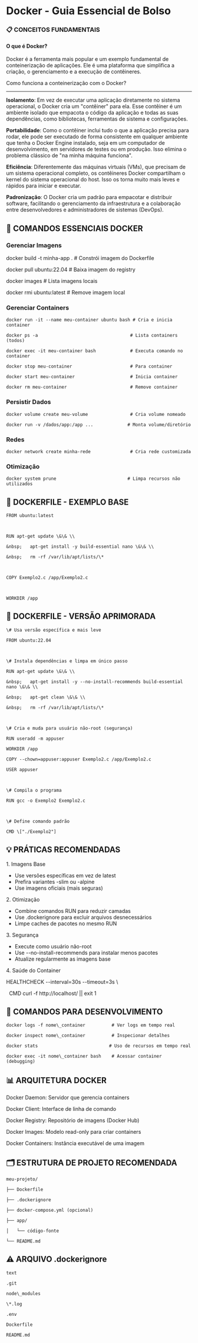 # **Docker - Guia Essencial de Bolso**



### **📋 CONCEITOS FUNDAMENTAIS**



#### O que é Docker?



Docker é a ferramenta mais popular e um exemplo fundamental de conteinerização de aplicações. Ele é uma plataforma que simplifica a criação, o gerenciamento e a execução de contêineres.



Como funciona a conteinerização com o Docker?

---

**Isolamento**: Em vez de executar uma aplicação diretamente no sistema operacional, o Docker cria um "contêiner" para ela. Esse contêiner é um ambiente isolado que empacota o código da aplicação e todas as suas dependências, como bibliotecas, ferramentas de sistema e configurações.


**Portabilidade**: Como o contêiner inclui tudo o que a aplicação precisa para rodar, ele pode ser executado de forma consistente em qualquer ambiente que tenha o Docker Engine instalado, seja em um computador de desenvolvimento, em servidores de testes ou em produção. Isso elimina o problema clássico de "na minha máquina funciona".


**Eficiência**: Diferentemente das máquinas virtuais (VMs), que precisam de um sistema operacional completo, os contêineres Docker compartilham o kernel do sistema operacional do host. Isso os torna muito mais leves e rápidos para iniciar e executar.


**Padronização**: O Docker cria um padrão para empacotar e distribuir software, facilitando o gerenciamento da infraestrutura e a colaboração entre desenvolvedores e administradores de sistemas (DevOps). 



## **🐳 COMANDOS ESSENCIAIS DOCKER**



### Gerenciar Imagens



docker build -t minha-app .                    # Constrói imagem do Dockerfile

docker pull ubuntu:22.04                       # Baixa imagem do registry

docker images                                  # Lista imagens locais

docker rmi ubuntu:latest                       # Remove imagem local



### Gerenciar Containers



    docker run -it --name meu-container ubuntu bash # Cria e inicia container
    
    docker ps -a                                   # Lista containers (todos)
    
    docker exec -it meu-container bash             # Executa comando no container
    
    docker stop meu-container                      # Para container
    
    docker start meu-container                     # Inicia container
    
    docker rm meu-container                        # Remove container



### Persistir Dados



    docker volume create meu-volume                # Cria volume nomeado
    
    docker run -v /dados/app:/app ...             # Monta volume/diretório



### Redes



    docker network create minha-rede               # Cria rede customizada



### Otimização



    docker system prune                           # Limpa recursos não utilizados



## **📝 DOCKERFILE - EXEMPLO BASE**



    FROM ubuntu:latest
    
    
    
    RUN apt-get update \&\& \\
    
    &nbsp;   apt-get install -y build-essential nano \&\& \\
    
    &nbsp;   rm -rf /var/lib/apt/lists/\*
    
    
    
    COPY Exemplo2.c /app/Exemplo2.c
    
    
    
    WORKDIR /app



## **🚀 DOCKERFILE - VERSÃO APRIMORADA**



    \# Usa versão específica e mais leve
    
    FROM ubuntu:22.04
    
    
    
    \# Instala dependências e limpa em único passo
    
    RUN apt-get update \&\& \\
    
    &nbsp;   apt-get install -y --no-install-recommends build-essential nano \&\& \\
    
    &nbsp;   apt-get clean \&\& \\
    
    &nbsp;   rm -rf /var/lib/apt/lists/\*
    
    
    
    \# Cria e muda para usuário não-root (segurança)
    
    RUN useradd -m appuser
    
    WORKDIR /app
    
    COPY --chown=appuser:appuser Exemplo2.c /app/Exemplo2.c
    
    USER appuser
    
    
    
    \# Compila o programa
    
    RUN gcc -o Exemplo2 Exemplo2.c
    
    
    
    \# Define comando padrão
    
    CMD \["./Exemplo2"]



## **💡 PRÁTICAS RECOMENDADAS**



1\. Imagens Base

* Use versões específicas em vez de latest
* Prefira variantes -slim ou -alpine
* Use imagens oficiais (mais seguras)



2\. Otimização

* Combine comandos RUN para reduzir camadas
* Use .dockerignore para excluir arquivos desnecessários
* Limpe caches de pacotes no mesmo RUN



3\. Segurança

* Execute como usuário não-root
* Use --no-install-recommends para instalar menos pacotes
* Atualize regularmente as imagens base



4\. Saúde do Container



HEALTHCHECK --interval=30s --timeout=3s \\

&nbsp; CMD curl -f http://localhost/ || exit 1



## **🔧 COMANDOS PARA DESENVOLVIMENTO**


    
    docker logs -f nome\_container          # Ver logs em tempo real
    
    docker inspect nome\_container          # Inspecionar detalhes
    
    docker stats                           # Uso de recursos em tempo real
    
    docker exec -it nome\_container bash    # Acessar container (debugging)



## **📊 ARQUITETURA DOCKER**



Docker Daemon: Servidor que gerencia containers



Docker Client: Interface de linha de comando



Docker Registry: Repositório de imagens (Docker Hub)



Docker Images: Modelo read-only para criar containers



Docker Containers: Instância executável de uma imagem



## **🗂️ ESTRUTURA DE PROJETO RECOMENDADA**



    meu-projeto/
    
    ├── Dockerfile
    
    ├── .dockerignore
    
    ├── docker-compose.yml (opcional)
    
    ├── app/
    
    │   └── código-fonte
    
    └── README.md



## **⚠️ ARQUIVO .dockerignore**

    text
    
    .git
    
    node\_modules
    
    \*.log
    
    .env
    
    Dockerfile
    
    README.md

